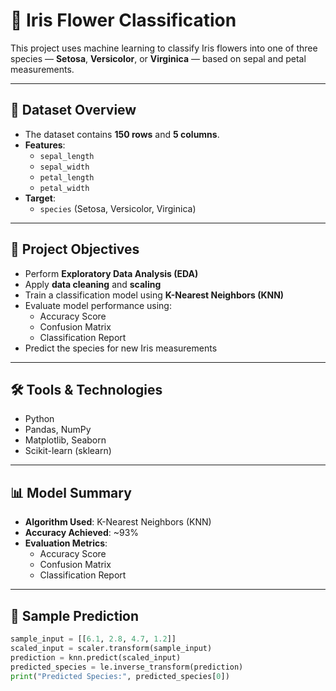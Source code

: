 # 🌸 Iris Flower Classification

This project uses machine learning to classify Iris flowers into one of three species — **Setosa**, **Versicolor**, or **Virginica** — based on sepal and petal measurements.

---

## 📁 Dataset Overview

- The dataset contains **150 rows** and **5 columns**.
- **Features**:
  - `sepal_length`
  - `sepal_width`
  - `petal_length`
  - `petal_width`
- **Target**:
  - `species` (Setosa, Versicolor, Virginica)

---

## 🎯 Project Objectives

- Perform **Exploratory Data Analysis (EDA)**
- Apply **data cleaning** and **scaling**
- Train a classification model using **K-Nearest Neighbors (KNN)**
- Evaluate model performance using:
  - Accuracy Score
  - Confusion Matrix
  - Classification Report
- Predict the species for new Iris measurements

---

## 🛠️ Tools & Technologies

- Python
- Pandas, NumPy
- Matplotlib, Seaborn
- Scikit-learn (sklearn)

---

## 📊 Model Summary

- **Algorithm Used**: K-Nearest Neighbors (KNN)
- **Accuracy Achieved**: ~93%
- **Evaluation Metrics**:
  - Accuracy Score
  - Confusion Matrix
  - Classification Report

---

## 🧪 Sample Prediction

```python
sample_input = [[6.1, 2.8, 4.7, 1.2]]
scaled_input = scaler.transform(sample_input)
prediction = knn.predict(scaled_input)
predicted_species = le.inverse_transform(prediction)
print("Predicted Species:", predicted_species[0])
